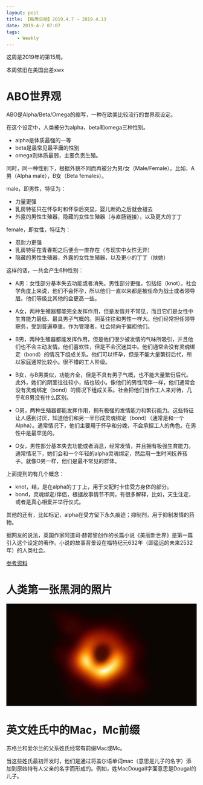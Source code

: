 ```yaml
---
layout: post
title: 【每周总结】2019.4.7 ~ 2019.4.13
date: 2019-4-7 07:07
tags:
    - Weekly
---
```


这周是2019年的第15周。

本周依旧在美国出差xwx

# ABO世界观

ABO是Alpha/Beta/Omega的缩写，一种在欧美比较流行的世界观设定。

在这个设定中，人类被分为alpha，beta和omega三种性别。

* alpha是体质最强的一等
* beta是最常见最平庸的性别
* omega则体质最弱，主要负责生殖。

同时，同一种性别下，根据外貌不同而再被分为男/女（Male/Female）。比如，A男（Alpha male），B女（Beta females）。

male，即男性，特征为：

* 力量更强
* 乳房特征只在怀孕时和怀孕后突显，婴儿断奶之后就会褪去
* 外露的男性生殖器，隐藏的女性生殖器（与直肠链接），以及更大的丁丁

female，即女性，特征为：

* 忍耐力更强
* 乳房特征在青春期之后便会一直存在（与现实中女性无异）
* 隐藏的男性生殖器，外露的女性生殖器，以及更小的丁丁（扶她）

这样的话，一共会产生6种性别：

* A男：女性部分基本失去功能或者消失。男性部分更强，包括结（knot）。社会学角度上来说，他们不会怀孕，所以他们一直以来都是被任命为战士或者领导层。他们等级比其他的会更高一些。

* A女，两种生殖器都能完全发挥作用，但是发情并不常见，而且它们是女性中生育能力最低、最具男子气概的。阴茎往往和男性一样大。他们经常担任领导职务，受到普遍尊重。作为管理者，社会倾向于偏袒他们。

* B男，两种生殖器都能发挥作用，但是他们很少被发情的气味所吸引，并且他们也不会主动发情。他们喜欢性，但是不会沉迷其中。他们通常会没有灵魂绑定（bond）的情况下组成关系。他们可以怀孕，但是不能大量繁衍后代，所以家庭通常比较小。很不错的工人阶级。

* B女，与B男类似，功能齐全，但是不具有男子气概，也不能大量繁衍后代。此外，她们的阴茎往往较小，结也较小。像他们的男性同伴一样，他们通常会没有灵魂绑定（bond）的情况下组成关系。社会把他们当作工人来对待，几乎和B男没有什么区别。

* O男，两种生殖器都能发挥作用，拥有极强的发情能力和繁衍能力。这些特征让人感到讨厌，知道他们和另一半形成灵魂绑定（bond）（通常是和一个Alpha）。通常情况下，他们主要用于怀孕和分娩，不会承担工人的角色。在男性中是最罕见的。

* O女，男性部分基本失去功能或者消息，经常发情，并且拥有极强生育能力。通常情况下，她们会和一个年轻的alpha灵魂绑定，然后用一生时间抚养孩子。就像O男一样，他们是最不常见的群体。

上面提到的有几个概念：

* knot，结，是在alpha的丁丁上，用于交配时卡住受方身体的部分。
* bond，灵魂绑定/伴侣，根据故事情节不同，有很多解释，比如，天生注定，或者是真心相爱并举行仪式。

其他的还有，比如标记，alpha在受方留下永久痕迹；抑制剂，用于抑制发情的药物。

据网友的说法，英国作家阿道司·赫胥黎创作的长篇小说《美丽新世界》是第一篇引入这个设定的著作。小说的故事背景设在福特纪元632年（即遥远的未来2532年）的人类社会。

[参考资料](https://velvet-mace.livejournal.com/346617.html)

# 人类第一张黑洞的照片

![BlackHole](https://raw.githubusercontent.com/plusplus7/solutions/master/weekly/2019/miscs/week15/041019_LG-EV-MT_EHT_feat.jpg)

# 英文姓氏中的Mac，Mc前缀

苏格兰和爱尔兰的父系姓氏经常有前缀Mac或Mc。

当这些姓氏最初开发时，他们是通过将盖尔语单词mac（意思是儿子的名字）添加到原始持有人父亲的名字而形成的。例如，姓MacDougall字面意思是Dougal的儿子。